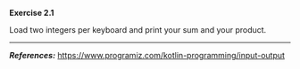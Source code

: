 
**Exercise 2.1**

Load two integers per keyboard and print your sum and your product.






___
***References:*** 
https://www.programiz.com/kotlin-programming/input-output

